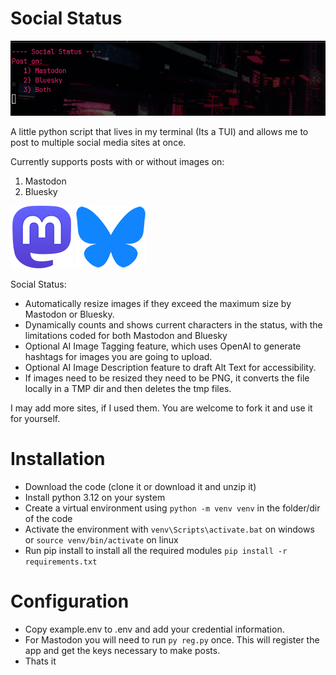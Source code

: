# Social Status

![](screenshot.png)

A little python script that lives in my terminal (Its a TUI) and allows me to post to multiple social media sites at once.

Currently supports posts with or without images on:

1) Mastodon
2) Bluesky

![](images/mastodon_sm.png) ![](images/bluesky_logo_sm.png)

Social Status:

- Automatically resize images if they exceed the maximum size by Mastodon or Bluesky.
- Dynamically counts and shows current characters in the status, with the limitations coded for both Mastodon and Bluesky
- Optional AI Image Tagging feature, which uses OpenAI to generate hashtags for images you are going to upload.
- Optional AI Image Description feature to draft Alt Text for accessibility.
- If images need to be resized they need to be PNG, it converts the file locally in a TMP dir and then deletes the tmp files.

I may add more sites, if I used them. You are welcome to fork it and use it for yourself.

# Installation

* Download the code (clone it or download it and unzip it)
* Install python 3.12 on your system
* Create a virtual environment using `python -m venv venv` in the folder/dir of the code
* Activate the environment with `venv\Scripts\activate.bat` on windows or `source venv/bin/activate` on linux
* Run pip install to install all the required modules `pip install -r requirements.txt`

# Configuration

- Copy example.env to .env and add your credential information.
- For Mastodon you will need to run `py reg.py` once. This will register the app and get the keys necessary to make posts.
- Thats it
